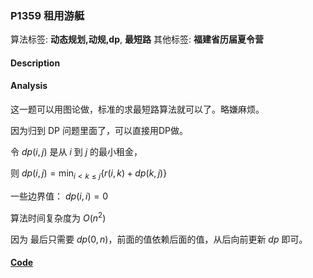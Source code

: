 ### P1359 租用游艇

算法标签: **动态规划,动规,dp**, **最短路**
其他标签: **福建省历届夏令营**


#### Description

#### Analysis

这一题可以用图论做，标准的求最短路算法就可以了。略嫌麻烦。

因为归到 DP 问题里面了，可以直接用DP做。

令 $dp(i, j)$ 是从 $i$ 到 $j$ 的最小租金，

则 $dp(i, j) = \min_{i< k \leq j}\{r(i, k) + dp(k, j)\}$

一些边界值： $dp(i, i) = 0$

算法时间复杂度为 $O(n^2)$

因为 最后只需要 $dp(0, n)$，前面的值依赖后面的值，从后向前更新 $dp$ 即可。

#### [Code](../cpp/p1359.cpp) 

